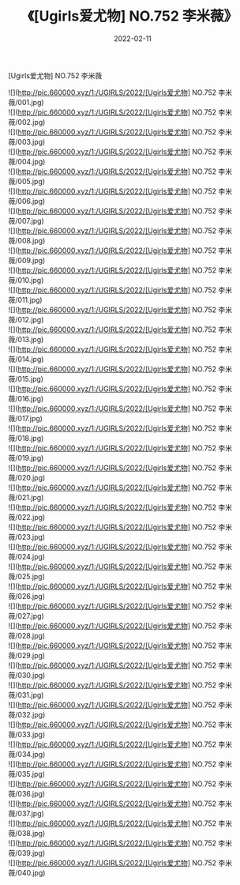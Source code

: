 ﻿---
layout: post
title:  《[Ugirls爱尤物] NO.752 李米薇》
date:   2022-02-11
img: http://pic.660000.xyz/1:/UGIRLS/2022/[Ugirls爱尤物] NO.752 李米薇/000.jpg
categories: [美女, 清纯, 唯美]
---

[Ugirls爱尤物] NO.752 李米薇

 ![](http://pic.660000.xyz/1:/UGIRLS/2022/[Ugirls爱尤物] NO.752 李米薇/001.jpg) <br>![](http://pic.660000.xyz/1:/UGIRLS/2022/[Ugirls爱尤物] NO.752 李米薇/002.jpg) <br>![](http://pic.660000.xyz/1:/UGIRLS/2022/[Ugirls爱尤物] NO.752 李米薇/003.jpg) <br>![](http://pic.660000.xyz/1:/UGIRLS/2022/[Ugirls爱尤物] NO.752 李米薇/004.jpg) <br>![](http://pic.660000.xyz/1:/UGIRLS/2022/[Ugirls爱尤物] NO.752 李米薇/005.jpg) <br>![](http://pic.660000.xyz/1:/UGIRLS/2022/[Ugirls爱尤物] NO.752 李米薇/006.jpg) <br>![](http://pic.660000.xyz/1:/UGIRLS/2022/[Ugirls爱尤物] NO.752 李米薇/007.jpg) <br>![](http://pic.660000.xyz/1:/UGIRLS/2022/[Ugirls爱尤物] NO.752 李米薇/008.jpg) <br>![](http://pic.660000.xyz/1:/UGIRLS/2022/[Ugirls爱尤物] NO.752 李米薇/009.jpg) <br>![](http://pic.660000.xyz/1:/UGIRLS/2022/[Ugirls爱尤物] NO.752 李米薇/010.jpg) <br>![](http://pic.660000.xyz/1:/UGIRLS/2022/[Ugirls爱尤物] NO.752 李米薇/011.jpg) <br>![](http://pic.660000.xyz/1:/UGIRLS/2022/[Ugirls爱尤物] NO.752 李米薇/012.jpg) <br>![](http://pic.660000.xyz/1:/UGIRLS/2022/[Ugirls爱尤物] NO.752 李米薇/013.jpg) <br>![](http://pic.660000.xyz/1:/UGIRLS/2022/[Ugirls爱尤物] NO.752 李米薇/014.jpg) <br>![](http://pic.660000.xyz/1:/UGIRLS/2022/[Ugirls爱尤物] NO.752 李米薇/015.jpg) <br>![](http://pic.660000.xyz/1:/UGIRLS/2022/[Ugirls爱尤物] NO.752 李米薇/016.jpg) <br>![](http://pic.660000.xyz/1:/UGIRLS/2022/[Ugirls爱尤物] NO.752 李米薇/017.jpg) <br>![](http://pic.660000.xyz/1:/UGIRLS/2022/[Ugirls爱尤物] NO.752 李米薇/018.jpg) <br>![](http://pic.660000.xyz/1:/UGIRLS/2022/[Ugirls爱尤物] NO.752 李米薇/019.jpg) <br>![](http://pic.660000.xyz/1:/UGIRLS/2022/[Ugirls爱尤物] NO.752 李米薇/020.jpg) <br>![](http://pic.660000.xyz/1:/UGIRLS/2022/[Ugirls爱尤物] NO.752 李米薇/021.jpg) <br>![](http://pic.660000.xyz/1:/UGIRLS/2022/[Ugirls爱尤物] NO.752 李米薇/022.jpg) <br>![](http://pic.660000.xyz/1:/UGIRLS/2022/[Ugirls爱尤物] NO.752 李米薇/023.jpg) <br>![](http://pic.660000.xyz/1:/UGIRLS/2022/[Ugirls爱尤物] NO.752 李米薇/024.jpg) <br>![](http://pic.660000.xyz/1:/UGIRLS/2022/[Ugirls爱尤物] NO.752 李米薇/025.jpg) <br>![](http://pic.660000.xyz/1:/UGIRLS/2022/[Ugirls爱尤物] NO.752 李米薇/026.jpg) <br>![](http://pic.660000.xyz/1:/UGIRLS/2022/[Ugirls爱尤物] NO.752 李米薇/027.jpg) <br>![](http://pic.660000.xyz/1:/UGIRLS/2022/[Ugirls爱尤物] NO.752 李米薇/028.jpg) <br>![](http://pic.660000.xyz/1:/UGIRLS/2022/[Ugirls爱尤物] NO.752 李米薇/029.jpg) <br>![](http://pic.660000.xyz/1:/UGIRLS/2022/[Ugirls爱尤物] NO.752 李米薇/030.jpg) <br>![](http://pic.660000.xyz/1:/UGIRLS/2022/[Ugirls爱尤物] NO.752 李米薇/031.jpg) <br>![](http://pic.660000.xyz/1:/UGIRLS/2022/[Ugirls爱尤物] NO.752 李米薇/032.jpg) <br>![](http://pic.660000.xyz/1:/UGIRLS/2022/[Ugirls爱尤物] NO.752 李米薇/033.jpg) <br>![](http://pic.660000.xyz/1:/UGIRLS/2022/[Ugirls爱尤物] NO.752 李米薇/034.jpg) <br>![](http://pic.660000.xyz/1:/UGIRLS/2022/[Ugirls爱尤物] NO.752 李米薇/035.jpg) <br>![](http://pic.660000.xyz/1:/UGIRLS/2022/[Ugirls爱尤物] NO.752 李米薇/036.jpg) <br>![](http://pic.660000.xyz/1:/UGIRLS/2022/[Ugirls爱尤物] NO.752 李米薇/037.jpg) <br>![](http://pic.660000.xyz/1:/UGIRLS/2022/[Ugirls爱尤物] NO.752 李米薇/038.jpg) <br>![](http://pic.660000.xyz/1:/UGIRLS/2022/[Ugirls爱尤物] NO.752 李米薇/039.jpg) <br>![](http://pic.660000.xyz/1:/UGIRLS/2022/[Ugirls爱尤物] NO.752 李米薇/040.jpg) <br>